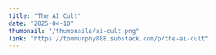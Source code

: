 ```yaml
---
title: "The AI Cult"
date: "2025-04-10"
thumbnail: "/thumbnails/ai-cult.png"
link: "https://tommurphy888.substack.com/p/the-ai-cult"
---
```

